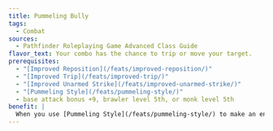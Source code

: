 ```yaml
---
title: Pummeling Bully
tags:
  - Combat
sources:
  - Pathfinder Roleplaying Game Advanced Class Guide
flavor_text: Your combo has the chance to trip or move your target.
prerequisites:
  - "[Improved Reposition](/feats/improved-reposition/)"
  - "[Improved Trip](/feats/improved-trip/)"
  - "[Improved Unarmed Strike](/feats/improved-unarmed-strike/)"
  - "[Pummeling Style](/feats/pummeling-style/)"
  - base attack bonus +9, brawler level 5th, or monk level 5th
benefit: |
  When you use [Pummeling Style](/feats/pummeling-style/) to make an entire full attack or flurry of blows against a single target, if you hit with any of your attacks, you can attempt a reposition or trip combat maneuver check as a free action.
---
```


